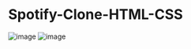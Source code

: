 # Spotify-Clone-HTML-CSS
![image](https://github.com/ranepraful/Spotify-Clone-HTML-CSS/assets/59776738/89259b28-9acb-4b66-a685-aade76674bda)
![image](https://github.com/ranepraful/Spotify-Clone-HTML-CSS/assets/59776738/c7a2e147-a50a-41eb-9e2e-4f0f75e6ca80)

